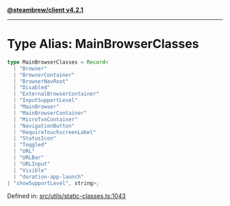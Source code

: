[**@steambrew/client v4.2.1**](../README.md)

***

# Type Alias: MainBrowserClasses

```ts
type MainBrowserClasses = Record<
  | "Browser"
  | "BrowserContainer"
  | "BrowserNavRoot"
  | "Disabled"
  | "ExternalBrowserContainer"
  | "InputSupportLevel"
  | "MainBrowser"
  | "MainBrowserContainer"
  | "MicroTxnContainer"
  | "NavigationButton"
  | "RequireTouchscreenLabel"
  | "StatusIcon"
  | "Toggled"
  | "URL"
  | "URLBar"
  | "URLInput"
  | "Visible"
  | "duration-app-launch"
| "showSupportLevel", string>;
```

Defined in: [src/utils/static-classes.ts:1043](https://github.com/shdwmtr/plugutil/blob/b52230e3bd417b9353d983856323dee8a90c4f70/client/src/utils/static-classes.ts#L1043)
